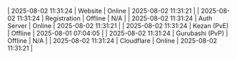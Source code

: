 | 2025-08-02 11:31:24 | Website | Online | 2025-08-02 11:31:21 |
| 2025-08-02 11:31:24 | Registration | Offline | N/A |
| 2025-08-02 11:31:24 | Auth Server | Online | 2025-08-02 11:31:21 |
| 2025-08-02 11:31:24 | Kezan (PvE) | Offline | 2025-08-01 07:04:05 |
| 2025-08-02 11:31:24 | Gurubashi (PvP) | Offline | N/A |
| 2025-08-02 11:31:24 | Cloudflare | Online | 2025-08-02 11:31:21 |

